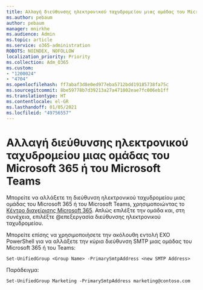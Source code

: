 ```yaml
---
title: Αλλαγή διεύθυνσης ηλεκτρονικού ταχυδρομείου μιας ομάδας του Microsoft 365 ή του Microsoft Teams
ms.author: pebaum
author: pebaum
manager: mnirkhe
ms.audience: Admin
ms.topic: article
ms.service: o365-administration
ROBOTS: NOINDEX, NOFOLLOW
localization_priority: Priority
ms.collection: Adm_O365
ms.custom:
- "1200024"
- "4704"
ms.openlocfilehash: ff7abaf3d8e0ed977eba5712bdd19185738fa75c
ms.sourcegitcommit: 8be59778b7d39213a27a471802eae7fc006eb1ff
ms.translationtype: HT
ms.contentlocale: el-GR
ms.lasthandoff: 01/05/2021
ms.locfileid: "49756557"
---
```

# <a name="change-email-address-of-a-microsoft-365-group-or-microsoft-teams"></a>Αλλαγή διεύθυνσης ηλεκτρονικού ταχυδρομείου μιας ομάδας του Microsoft 365 ή του Microsoft Teams

Μπορείτε να αλλάξετε τη διεύθυνση ηλεκτρονικού ταχυδρομείου μιας ομάδας του Microsoft 365 ή του Microsoft Teams, χρησιμοποιώντας το [Kέντρο διαχείρισης Microsoft 365](https://admin.microsoft.com/). Απλώς επιλέξτε την ομάδα και, στη συνέχεια, επιλέξτε @επεξεργασία διεύθυνσης ηλεκτρονικού ταχυδρομείου.

Μπορείτε επίσης να χρησιμοποιήσετε την ακόλουθη εντολή EXO PowerShell για να αλλάξετε την κύρια διεύθυνση SMTP μιας ομάδας του Microsoft 365 ή του Teams:

`Set-UnifiedGroup <Group Name> -PrimarySmtpAddress <new SMTP Address>`

Παράδειγμα:

`Set-UnifiedGroup Marketing -PrimarySmtpAddress marketing@contoso.com`
